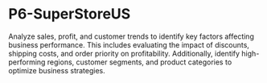 # P6-SuperStoreUS

Analyze sales, profit, and customer trends to identify key factors affecting business performance. This includes evaluating the impact of discounts, shipping costs, and order priority on profitability. Additionally, identify high-performing regions, customer segments, and product categories to optimize business strategies.
